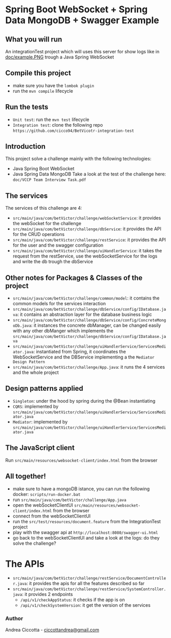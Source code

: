 # Spring Boot WebSocket + Spring Data MongoDB + Swagger Example

## What you will run
An integrationTest project which will uses this server for show logs like in [doc/example.PNG](https://github.com/cicco94/betVictorWebSocket-challenge/blob/master/doc/example.PNG) trough a Java Spring WebSocket

## Compile this project
- make sure you have the `lombok plugin`
- run the `mvn compile` lifecycle

## Run the tests
- `Unit test`: run the `mvn test` lifecycle
- `Integration test`: clone the following repo `https://github.com/cicco94/BetVicotr-integration-test`

## Introduction
This project solve a challenge mainly with the following technologies:
- Java Spring Boot WebSocket
- Java Spring Data MongoDB
Take a look at the test of the challenge here: `doc/VCCP Team Interview Task.pdf`

## The services
The services of this challenge are 4:
- `src/main/java/com/betVictor/challenge/webSocketService`: it provides the webSocket for the challenge
- `src/main/java/com/betVictor/challenge/dbService`: it provides the API for the CRUD operations
- `src/main/java/com/betVictor/challenge/restService`: it provides the API for the user and the swagger configuration
- `src/main/java/com/betVictor/challenge/uiHandlerService`: it takes the request from the restService, use the webSocketService for the logs and write the db trough the dbService

## Other notes for Packages & Classes of the project
- `src/main/java/com/betVictor/challenge/common/model`: it contains the common models for the services interaction
- `src/main/java/com/betVictor/challenge/dbService/config/IDatabase.java`: it contains an abstraction layer for the database business logic
- `src/main/java/com/betVictor/challenge/dbService/config/ConcreteMongoDb.java`: it instances the concrete dbManager, can be changed easily with any other dbManger which implements the `src/main/java/com/betVictor/challenge/dbService/config/IDatabase.java` 
- `src/main/java/com/betVictor/challenge/uiHandlerService/ServicesMediator.java`: instantiated from Spring, it coordinates the WebSocketService and the DBService implementing a the `Mediator Design Pattern`
- `src/main/java/com/betVictor/challenge/App.java`: it runs the 4 services and the whole project

## Design patterns applied
- `Singleton`: under the hood by spring during the @Bean instantiating
- `CQRS`: implemented by `src/main/java/com/betVictor/challenge/uiHandlerService/ServicesMediator.java`
- `Mediator`: implemented by `src/main/java/com/betVictor/challenge/uiHandlerService/ServicesMediator.java`

## The JavaScript client
Run `src/main/resources/websocket-client/index.html` from the browser

## All together!
- make sure to have a mongoDB istance, you can run the following docker: `scripts/run-docker.bat`
- run `src/main/java/com/betVictor/challenge/App.java`
- open the webSocketClientUI `src/main/resources/websocket-client/index.html` from the browser
- connect from the webSocketClientUI
- run the `src/test/resources/document.feature` from the IntegrationTest project
- play with the swagger api at `http://localhost:8080/swagger-ui.html`
- go back to the webSocketClientUI and take a look at the logs: do they solve the challenge?

# The APIs
- `src/main/java/com/betVictor/challenge/restService/DocumentController.java`: it provides the apis for all the features described so far
- `src/main/java/com/betVictor/challenge/restService/SystemController.java`: it provides 2 endpoints
    - `/api/v1/checkAppStatus`: it checks if the app is on
    - `/api/v1/checkSystemVersion`: it get the version of the services

### Author
Andrea Ciccotta - ciccottandrea@gmail.com
